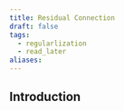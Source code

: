 ```yaml
---
title: Residual Connection
draft: false
tags:
  - regularlization
  - read_later
aliases:
---
```

## Introduction
